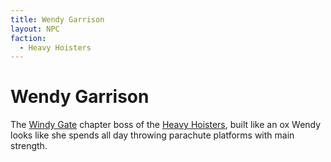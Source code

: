 ```yaml
---
title: Wendy Garrison
layout: NPC
faction:
  - Heavy Hoisters
---
```


# Wendy Garrison
The [Windy Gate](/FATE_in_the_BAWG/locations/Windy_Gate.html) chapter boss of the [Heavy Hoisters](/FATE_in_the_BAWG/factions/heavy_hoisters.html), built like an ox Wendy looks like she spends all day throwing parachute platforms with main strength.
